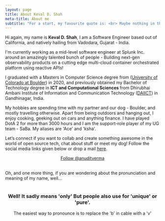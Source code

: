 ```yaml
---
layout: page
title: About Keval D. Shah
meta-title: About me
subtitle: "For a start, my favourite quote is: <br> Maybe nothing in this world happens by accident. As everything happens for a reason, our destiny slowly takes form... - This comes from Silvers Rayleigh, a character in the popular anime - One Piece"
---
```


<div id="aboutme-section">

<p class="about-text">
<span class="fa fa-briefcase about-icon"></span>
  Hi again, my name is <strong>Keval D. Shah</strong>, I am a Software Engineer based out of California, and natively hailing from Vadodara, Gujarat - India.
</p>

<p class="about-text">
<span class="fa fa-graduation-cap about-icon"></span>
I'm currently working as a mid-level software engineer at Splunk Inc. around an amazingly talented bunch of people - Building next-gen observability products on a cutting edge multi-cloud container orchestrated platform using reactive APIs! 
	
I graduated with a Masters in Computer Science degree from  (<a target="_blank" href="https://www.colorado.edu/cs/">University of Colorado at Boulder</a>) in 2020, and previously obtained my Bachelor of Technology degree in <strong>ICT and Computational Sciences </strong>from Dhirubhai Ambani Institute   of Information and Communication Technology (<a target="_blank" href="http://www.daiict.ac.in">DAIICT</a>) in Gandhinagar, India.
</p>

<p class="about-text">
<span class="fa fa-heart about-icon"></span>
My hobbies are spending time with my partner and our dog - Boulder, and mostly travelling otherwise. Apart from being outdoors and hanging out, I enjoy cooking, geeking out on cars and anything finance. I have played DotA 2 for more than 3000 hours and I am the support-role player of my UG team - SaBa. My aliases are 'Ace' and 'ksha'.
</p>

<p class="about-text">
<span class="fa fa-envelope about-icon"></span>
Let’s connect if you want to collab and create something awesome in the world of open source tech, chat about stuff or meet my dog! Follow the social media links given below or drop a mail <a target="_blank" href="mailto:kevalds51@gmail.com">here</a>.
</p>


<center>
	<a href="https://twitter.com/thtsme_kev" class="twitter-follow-button" data-size="large" data-show-count="false">Follow @anuditverma</a>
	<script async src="//platform.twitter.com/widgets.js" charset="utf-8"></script>
</center>
<br>

Oh, and one more thing, if you are wondering about the pronunciation and meaning of my name, well...
<br><br>
<center><h3>Well! It sadly means 'only' But people also use for 'unique' or 'pure'.</h3><center>
<center>The easiest way to pronounce is to replace the 'b' in cable with a 'v'</center>
<br>

